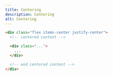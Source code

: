 ```yaml
---
title: Centering
description: Centering
alt: Centering
---
```


<base-snippet :centered_preview="false" custom_preview_class="h-56 flex items-center justify-center bg-indigo-50">

  <template v-slot:preview>
    <div class="p-2 bg-indigo-400 w-32 h-32">
    </div>
  </template>

```html
<div class="flex items-center justify-center">
  <!-- centered content -->

  <div class="...">
    ...
  </div>

  <!-- end centered content -->
</div>
```

  <template v-slot:source>
    <a class="btn btn-primary btn-lg" href="https://play.tailwindcss.com/luraw1qDxs">Live Edit</a>
  </template>

</base-snippet>

<related-ui search_key="centering"></related-ui>
